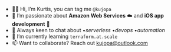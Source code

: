 - 👋🏻 Hi, I’m Kurtis, you can tag me ```@kujopa```
- 👀 I’m passionate about **Amazon Web Services** ☁️ and **iOS app development** 🍎
- 👾 Always keen to chat about •_serverless_ •_devops_ •_automation_
- 🌱 I’m currently learning ```terraform.at.scale```
- 📫 Want to collaborate? Reach out kujopa@outlook.com
